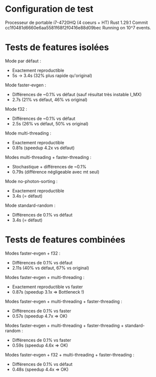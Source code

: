 # Configuration de test

Processeur de portable i7-4720HQ (4 coeurs + HT)
Rust 1.29.1
Commit cc1f0481d6660e6aa5581f68f2f0416e88d09bec
Running on 10^7 events.


# Tests de features isolées

Mode par défaut :
- Exactement reproductible
- 5s -> 3.4s (32% plus rapide qu'original)

Mode faster-evgen :
- Différences de ~0.1% vs défaut (sauf résultat très instable I_MX)
- 2.7s (21% vs défaut, 46% vs original)

Mode f32 :
- Différences de ~0.1% vs défaut
- 2.5s (26% vs défaut, 50% vs original)

Mode multi-threading :
- Exactement reproductible
- 0.81s (speedup 4.2x vs défaut)

Modes multi-threading + faster-threading :
- Stochastique + différences de ~0.1%
- 0.79s (différence négligeable avec mt seul)

Mode no-photon-sorting :
- Exactement reproductible
- 3.4s (= défaut)

Mode standard-random :
- Différences de 0.1% vs défaut
- 3.4s (= défaut)


# Tests de features combinées

Modes faster-evgen + f32 :
- Différences de 0.1% vs défaut
- 2.11s (40% vs défaut, 67% vs original)

Modes faster-evgen + multi-threading :
- Exactement reproductible vs faster
- 0.87s (speedup 3.1x => Bottleneck !)

Modes faster-evgen + multi-threading + faster-threading :
- Différences de 0.1% vs faster
- 0.57s (speedup 4.7x => OK)

Modes faster-evgen + multi-threading + faster-threading + standard-random :
- Différences de 0.1% vs faster
- 0.59s (speedup 4.6x => OK)

Modes faster-evgen + f32 + multi-threading + faster-threading :
- Différences de 0.1% vs défaut
- 0.48s (speedup 4.4x => OK)
